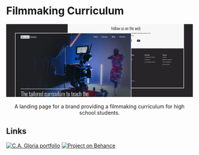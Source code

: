 # Filmmaking Curriculum

![Preview of the landing page](./thumbnail.png)

<p align="center">A landing page for a brand providing a filmmaking curriculum for high school students.</p>

## Links

[![C.A. Gloria portfolio](https://img.shields.io/badge/My_Portfolio-2a2c36?style=for-the-badge)](https://cagloria.webflow.io/)
[![Project on Behance](https://img.shields.io/badge/See_design_on_behance-1769FF?style=for-the-badge&logo=behance)](https://www.behance.net/gallery/192305587/Filmmaking-Curriculum-Landing-Page-Web-Design)
